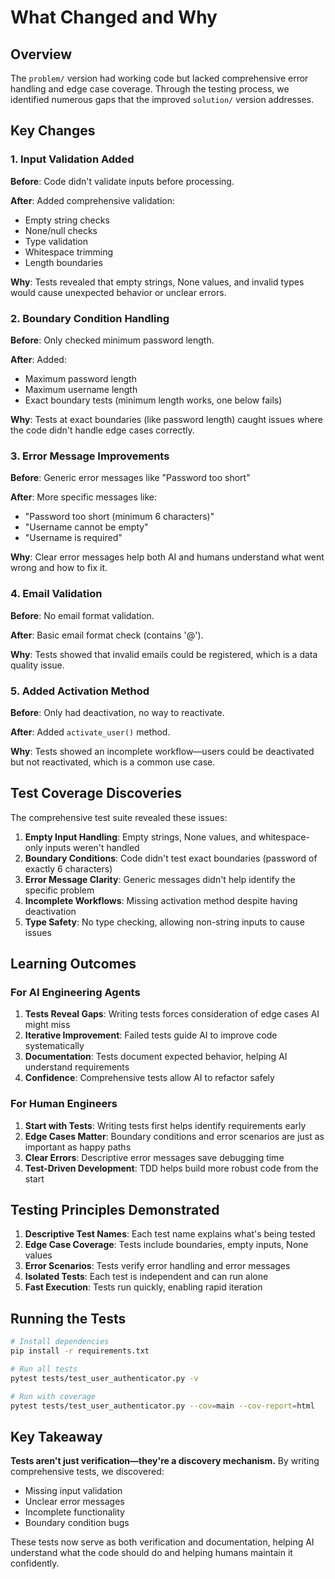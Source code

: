 # What Changed and Why

## Overview

The `problem/` version had working code but lacked comprehensive error handling and edge case coverage. Through the testing process, we identified numerous gaps that the improved `solution/` version addresses.

## Key Changes

### 1. Input Validation Added

**Before**: Code didn't validate inputs before processing.

**After**: Added comprehensive validation:
- Empty string checks
- None/null checks
- Type validation
- Whitespace trimming
- Length boundaries

**Why**: Tests revealed that empty strings, None values, and invalid types would cause unexpected behavior or unclear errors.

### 2. Boundary Condition Handling

**Before**: Only checked minimum password length.

**After**: Added:
- Maximum password length
- Maximum username length
- Exact boundary tests (minimum length works, one below fails)

**Why**: Tests at exact boundaries (like password length) caught issues where the code didn't handle edge cases correctly.

### 3. Error Message Improvements

**Before**: Generic error messages like "Password too short"

**After**: More specific messages like:
- "Password too short (minimum 6 characters)"
- "Username cannot be empty"
- "Username is required"

**Why**: Clear error messages help both AI and humans understand what went wrong and how to fix it.

### 4. Email Validation

**Before**: No email format validation.

**After**: Basic email format check (contains '@').

**Why**: Tests showed that invalid emails could be registered, which is a data quality issue.

### 5. Added Activation Method

**Before**: Only had deactivation, no way to reactivate.

**After**: Added `activate_user()` method.

**Why**: Tests showed an incomplete workflow—users could be deactivated but not reactivated, which is a common use case.

## Test Coverage Discoveries

The comprehensive test suite revealed these issues:

1. **Empty Input Handling**: Empty strings, None values, and whitespace-only inputs weren't handled
2. **Boundary Conditions**: Code didn't test exact boundaries (password of exactly 6 characters)
3. **Error Message Clarity**: Generic messages didn't help identify the specific problem
4. **Incomplete Workflows**: Missing activation method despite having deactivation
5. **Type Safety**: No type checking, allowing non-string inputs to cause issues

## Learning Outcomes

### For AI Engineering Agents

1. **Tests Reveal Gaps**: Writing tests forces consideration of edge cases AI might miss
2. **Iterative Improvement**: Failed tests guide AI to improve code systematically
3. **Documentation**: Tests document expected behavior, helping AI understand requirements
4. **Confidence**: Comprehensive tests allow AI to refactor safely

### For Human Engineers

1. **Start with Tests**: Writing tests first helps identify requirements early
2. **Edge Cases Matter**: Boundary conditions and error scenarios are just as important as happy paths
3. **Clear Errors**: Descriptive error messages save debugging time
4. **Test-Driven Development**: TDD helps build more robust code from the start

## Testing Principles Demonstrated

1. **Descriptive Test Names**: Each test name explains what's being tested
2. **Edge Case Coverage**: Tests include boundaries, empty inputs, None values
3. **Error Scenarios**: Tests verify error handling and error messages
4. **Isolated Tests**: Each test is independent and can run alone
5. **Fast Execution**: Tests run quickly, enabling rapid iteration

## Running the Tests

```bash
# Install dependencies
pip install -r requirements.txt

# Run all tests
pytest tests/test_user_authenticator.py -v

# Run with coverage
pytest tests/test_user_authenticator.py --cov=main --cov-report=html
```

## Key Takeaway

**Tests aren't just verification—they're a discovery mechanism.** By writing comprehensive tests, we discovered:
- Missing input validation
- Unclear error messages
- Incomplete functionality
- Boundary condition bugs

These tests now serve as both verification and documentation, helping AI understand what the code should do and helping humans maintain it confidently.

